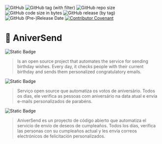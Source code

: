 ![GitHub](https://img.shields.io/github/license/lewoaragao/AniverSend?color=blue)
![GitHub tag (with filter)](https://img.shields.io/github/v/tag/lewoaragao/AniverSend?color=blue)
![GitHub repo size](https://img.shields.io/github/repo-size/lewoaragao/AniverSend?color=blue)
![GitHub code size in bytes](https://img.shields.io/github/languages/code-size/lewoaragao/AniverSend?color=blue)
![GitHub release (by tag)](https://img.shields.io/github/downloads/lewoaragao/AniverSend/v1.0.0/total?color=blue)
![GitHub (Pre-)Release Date](https://img.shields.io/github/release-date-pre/lewoaragao/AniverSend?color=blue)
[![Contributor Covenant](https://img.shields.io/badge/Contributor%20Covenant-2.1-4baaaa.svg?color=blue)](code_of_conduct.md)

# 🥳 AniverSend

![Static Badge](https://img.shields.io/badge/English-red?style=for-the-badge)
> Is an open source project that automates the service for sending birthday wishes. Every day, it checks people with their current birthday and sends them personalized congratulatory emails.

![Static Badge](https://img.shields.io/badge/Portugu%C3%AAs-green?style=for-the-badge)
> Serviço open source que automatiza os votos de aniversário. Todos os dias, ele verifica as pessoas com aniversário na data atual e envia e-mails personalizados de parabéns.

![Static Badge](https://img.shields.io/badge/Espa%C3%B1ol-orange?style=for-the-badge)
> AniverSend es un proyecto de código abierto que automatiza el servicio de envío de deseos de cumpleaños. Todos los días, verifica las personas con su cumpleaños actual y les envía correos electrónicos de felicitación personalizados.
